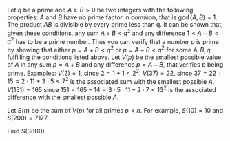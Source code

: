 Let $q$ be a prime and $A \ge B >0$ be two integers with the following properties:
 $A$ and $B$ have no prime factor in common, that is $\gcd(A,B)=1$.
 The product $AB$ is divisible by every prime less than q.
It can be shown that, given these conditions, any sum $A+B<q^2$ and any difference $1<A-B<q^2$ has to be a prime number. Thus you can verify that a number $p$ is prime by showing that either $p=A+B<q^2$ or $p=A-B<q^2$ for some $A,B,q$ fulfilling the conditions listed above.
Let $V(p)$ be the smallest possible value of $A$ in any sum $p=A+B$ and any difference $p=A-B$, that verifies $p$ being prime. Examples:
$V(2)=1$, since $2=1+1< 2^2$. 
$V(37)=22$, since $37=22+15=2 \cdot 11+3 \cdot 5< 7^2$ is the associated sum with the smallest possible $A$.
$V(151)=165$ since $151=165-14=3 \cdot 5 \cdot 11 - 2 \cdot 7<13^2$ is the associated difference with the smallest possible $A$. 

Let $S(n)$ be the sum of $V(p)$ for all primes $p<n$. For example, $S(10)=10$ and $S(200)=7177$.

Find $S(3800)$.